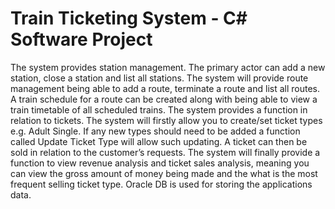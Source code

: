 # Train Ticketing System - C# Software Project

The system provides station management. The primary actor can add a new station, close a station and list all stations. The system will provide route management being able to add a route, terminate a route and list all routes. A train schedule for a route can be created along with being able to view a train timetable of all scheduled trains. The system provides a function in relation to tickets. The system will firstly allow you to create/set ticket types e.g. Adult Single. If any new  types should need to be added a function called Update Ticket Type will allow such updating. A ticket can then be sold in relation to the customer’s requests. The system will finally provide a function to view revenue analysis and ticket sales analysis, meaning you can view the gross amount of money being made and the what is the most frequent selling ticket type. Oracle DB is used for storing the applications data.
